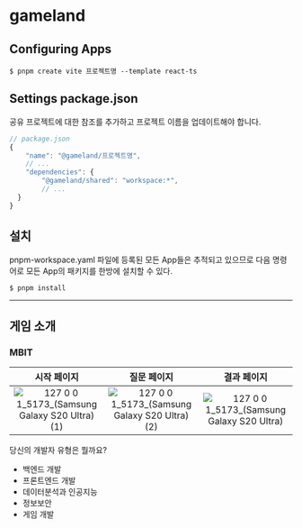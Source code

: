 # gameland

## Configuring Apps
```
$ pnpm create vite 프로젝트명 --template react-ts
```

## Settings package.json
공유 프로젝트에 대한 참조를 추가하고 프로젝트 이름을 업데이트해야 합니다.
```javascript
// package.json
{
	"name": "@gameland/프로젝트명",
	// ...
	"dependencies": {
		"@gameland/shared": "workspace:*",
		// ...
  }
}
```

## 설치
pnpm-workspace.yaml 파일에 등록된 모든 App들은 추적되고 있으므로 다음 명령어로 모든 App의 패키지를 한방에 설치할 수 있다.
```
$ pnpm install
```

---

## 게임 소개

### MBIT
시작 페이지|질문 페이지|결과 페이지
|:-------------------------:|:-------------------------:|:-------------------------:|
![127 0 0 1_5173_(Samsung Galaxy S20 Ultra) (1)](https://user-images.githubusercontent.com/38209966/215125521-16a8044b-71a1-4926-9783-0805753073b2.png) | ![127 0 0 1_5173_(Samsung Galaxy S20 Ultra) (2)](https://user-images.githubusercontent.com/38209966/215125530-e6605d44-56f5-4937-aa1c-18b21209a05a.png) | ![127 0 0 1_5173_(Samsung Galaxy S20 Ultra)](https://user-images.githubusercontent.com/38209966/215125532-475ef49b-acd4-48d0-8c07-2b3004c2a0f5.png)

당신의 개발자 유형은 뭘까요?
- 백엔드 개발
- 프론트엔드 개발
- 데이터분석과 인공지능
- 정보보안
- 게임 개발
